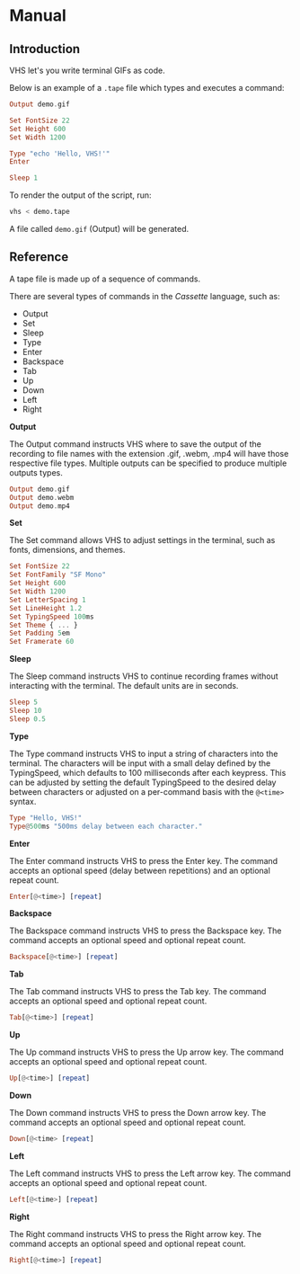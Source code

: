 # Manual

## Introduction

VHS let's you write terminal GIFs as code.

Below is an example of a `.tape` file which types and executes a command:

```haskell
Output demo.gif

Set FontSize 22
Set Height 600
Set Width 1200

Type "echo 'Hello, VHS!'"
Enter

Sleep 1
```

To render the output of the script, run:

```bash
vhs < demo.tape
```

A file called `demo.gif` (Output) will be generated.

## Reference

A tape file is made up of a sequence of commands.

There are several types of commands in the *Cassette* language, such as:

* Output
* Set
* Sleep
* Type
* Enter
* Backspace
* Tab
* Up
* Down
* Left
* Right

**Output**

The Output command instructs VHS where to save the output of the recording to
file names with the extension .gif, .webm, .mp4 will have those respective file
types. Multiple outputs can be specified to produce multiple outputs types.

```haskell
Output demo.gif
Output demo.webm
Output demo.mp4
```

**Set**

The Set command allows VHS to adjust settings in the terminal, such as fonts,
dimensions, and themes.

```haskell
Set FontSize 22
Set FontFamily "SF Mono"
Set Height 600
Set Width 1200
Set LetterSpacing 1
Set LineHeight 1.2
Set TypingSpeed 100ms
Set Theme { ... }
Set Padding 5em
Set Framerate 60
```

**Sleep**

The Sleep command instructs VHS to continue recording frames without
interacting with the terminal. The default units are in seconds.

```haskell
Sleep 5
Sleep 10
Sleep 0.5
```

**Type**

The Type command instructs VHS to input a string of characters into the
terminal. The characters will be input with a small delay defined by the
TypingSpeed, which defaults to 100 milliseconds after each keypress. This can
be adjusted by setting the default TypingSpeed to the desired delay between
characters or adjusted on a per-command basis with the `@<time>` syntax.

```haskell
Type "Hello, VHS!"
Type@500ms "500ms delay between each character."
```


**Enter**

The Enter command instructs VHS to press the Enter key.
The command accepts an optional speed (delay between repetitions) and an
optional repeat count.

```haskell
Enter[@<time>] [repeat]
```

**Backspace**

The Backspace command instructs VHS to press the Backspace key. The command
accepts an optional speed and optional repeat count.

```haskell
Backspace[@<time>] [repeat]
```

**Tab**

The Tab command instructs VHS to press the Tab key. The command accepts an
optional speed and optional repeat count.

```haskell
Tab[@<time>] [repeat]
```

**Up**

The Up command instructs VHS to press the Up arrow key. The command accepts an
optional speed and optional repeat count.

```haskell
Up[@<time>] [repeat]
```

**Down**

The Down command instructs VHS to press the Down arrow key. The command accepts
an optional speed and optional repeat count.

```haskell
Down[@<time> [repeat]
```

**Left**

The Left command instructs VHS to press the Left arrow key. The command accepts
an optional speed and optional repeat count.

```haskell
Left[@<time>] [repeat]
```

**Right**

The Right command instructs VHS to press the Right arrow key. The command
accepts an optional speed and optional repeat count.


```haskell
Right[@<time>] [repeat]
```

